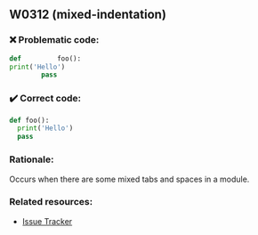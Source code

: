 ## W0312 (mixed-indentation)

### :x: Problematic code:

```python
def         foo():
print('Hello')
        pass
```

### :heavy_check_mark: Correct code:

```python
def foo():
  print('Hello')
  pass
```

### Rationale:

Occurs when there are some mixed tabs and spaces in a module.

### Related resources:

- [Issue Tracker](https://github.com/PyCQA/pylint/issues?q=is%3Aissue+%22mixed-indentation%22+OR+%22W0312%22)
